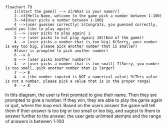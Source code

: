 ```mermaid
flowchart TD
    1([Start the game]) --> 2[/What is your name?/]
    2-->3[Hello Name, welcome to the game pick a number between 1-100]
    3-->4{User picks a number between 1-100}
    4 -->|user guesses correctly| 5(Congrats, you guessed correctly, would you like to play again)
    5 --> |user picks to play again| 1
    5 --> |user picks to not play again| 10([End of the game])
    4 --> |user picks a number that is too big| 6(Sorry, your number is way too big, please pick another number that is smaller)
    8(user is prompted to pick another number) 
    6 --> 8
    8 --> |user picks another number|4
    4 --> |user picks a number that is too small| 7(Sorry, you number is too small, pick another number that is larger)
    7 --> 8
    4 --> |the number inputed is NOT a numerical value| 9(This value is not a number, please pick a value that is in the proper range) 
    9 --> 8  
```

In this diagram, the user is first promted to give their name. Then they are prompted to give a number. If they win, they are able to play the game again or quit, where the loop end. Based on the users answer the game will tell them if thier answer is too big or too small or too big, and sugest to them to answer further to the answer. the user gets unlimted atempts and the range of answers is between 1-100